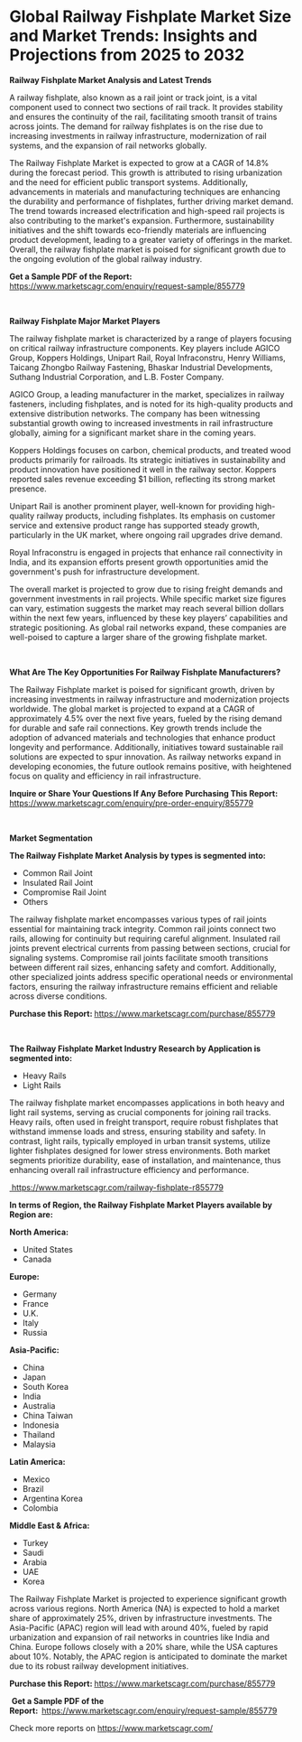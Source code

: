 <p><h1>Global Railway Fishplate Market Size and Market Trends: Insights and Projections from 2025 to 2032</h1></p><p><strong>Railway Fishplate Market Analysis and Latest Trends</strong></p>
<p><p>A railway fishplate, also known as a rail joint or track joint, is a vital component used to connect two sections of rail track. It provides stability and ensures the continuity of the rail, facilitating smooth transit of trains across joints. The demand for railway fishplates is on the rise due to increasing investments in railway infrastructure, modernization of rail systems, and the expansion of rail networks globally.</p><p>The Railway Fishplate Market is expected to grow at a CAGR of 14.8% during the forecast period. This growth is attributed to rising urbanization and the need for efficient public transport systems. Additionally, advancements in materials and manufacturing techniques are enhancing the durability and performance of fishplates, further driving market demand. The trend towards increased electrification and high-speed rail projects is also contributing to the market's expansion. Furthermore, sustainability initiatives and the shift towards eco-friendly materials are influencing product development, leading to a greater variety of offerings in the market. Overall, the railway fishplate market is poised for significant growth due to the ongoing evolution of the global railway industry.</p></p>
<p><strong>Get a Sample PDF of the Report:&nbsp;</strong> <a href="https://www.marketscagr.com/enquiry/request-sample/855779?utm_campaign=3546&utm_medium=2&utm_source=Github&utm_content=ia&utm_term=30032025&utm_id=railway-fishplate">https://www.marketscagr.com/enquiry/request-sample/855779</a></p>
<p>&nbsp;</p>
<p><strong>Railway Fishplate Major Market Players</strong></p>
<p><p>The railway fishplate market is characterized by a range of players focusing on critical railway infrastructure components. Key players include AGICO Group, Koppers Holdings, Unipart Rail, Royal Infraconstru, Henry Williams, Taicang Zhongbo Railway Fastening, Bhaskar Industrial Developments, Suthang Industrial Corporation, and L.B. Foster Company.</p><p>AGICO Group, a leading manufacturer in the market, specializes in railway fasteners, including fishplates, and is noted for its high-quality products and extensive distribution networks. The company has been witnessing substantial growth owing to increased investments in rail infrastructure globally, aiming for a significant market share in the coming years.</p><p>Koppers Holdings focuses on carbon, chemical products, and treated wood products primarily for railroads. Its strategic initiatives in sustainability and product innovation have positioned it well in the railway sector. Koppers reported sales revenue exceeding $1 billion, reflecting its strong market presence.</p><p>Unipart Rail is another prominent player, well-known for providing high-quality railway products, including fishplates. Its emphasis on customer service and extensive product range has supported steady growth, particularly in the UK market, where ongoing rail upgrades drive demand.</p><p>Royal Infraconstru is engaged in projects that enhance rail connectivity in India, and its expansion efforts present growth opportunities amid the government's push for infrastructure development. </p><p>The overall market is projected to grow due to rising freight demands and government investments in rail projects. While specific market size figures can vary, estimation suggests the market may reach several billion dollars within the next few years, influenced by these key players’ capabilities and strategic positioning. As global rail networks expand, these companies are well-poised to capture a larger share of the growing fishplate market.</p></p>
<p>&nbsp;</p>
<p><strong>What Are The Key Opportunities For Railway Fishplate Manufacturers?</strong></p>
<p><p>The Railway Fishplate market is poised for significant growth, driven by increasing investments in railway infrastructure and modernization projects worldwide. The global market is projected to expand at a CAGR of approximately 4.5% over the next five years, fueled by the rising demand for durable and safe rail connections. Key growth trends include the adoption of advanced materials and technologies that enhance product longevity and performance. Additionally, initiatives toward sustainable rail solutions are expected to spur innovation. As railway networks expand in developing economies, the future outlook remains positive, with heightened focus on quality and efficiency in rail infrastructure.</p></p>
<p><strong>Inquire or Share Your Questions If Any Before Purchasing This Report:</strong> <a href="https://www.marketscagr.com/enquiry/pre-order-enquiry/855779?utm_campaign=3546&utm_medium=2&utm_source=Github&utm_content=ia&utm_term=30032025&utm_id=railway-fishplate">https://www.marketscagr.com/enquiry/pre-order-enquiry/855779</a></p>
<p>&nbsp;</p>
<p><strong>Market Segmentation</strong></p>
<p><strong>The Railway Fishplate Market Analysis by types is segmented into:</strong></p>
<p><ul><li>Common Rail Joint</li><li>Insulated Rail Joint</li><li>Compromise Rail Joint</li><li>Others</li></ul></p>
<p><p>The railway fishplate market encompasses various types of rail joints essential for maintaining track integrity. Common rail joints connect two rails, allowing for continuity but requiring careful alignment. Insulated rail joints prevent electrical currents from passing between sections, crucial for signaling systems. Compromise rail joints facilitate smooth transitions between different rail sizes, enhancing safety and comfort. Additionally, other specialized joints address specific operational needs or environmental factors, ensuring the railway infrastructure remains efficient and reliable across diverse conditions.</p></p>
<p><strong>Purchase this Report:&nbsp;</strong><a href="https://www.marketscagr.com/purchase/855779?utm_campaign=3546&utm_medium=2&utm_source=Github&utm_content=ia&utm_term=30032025&utm_id=railway-fishplate">https://www.marketscagr.com/purchase/855779</a></p>
<p>&nbsp;</p>
<p><strong>The Railway Fishplate Market Industry Research by Application is segmented into:</strong></p>
<p><ul><li>Heavy Rails</li><li>Light Rails</li></ul></p>
<p><p>The railway fishplate market encompasses applications in both heavy and light rail systems, serving as crucial components for joining rail tracks. Heavy rails, often used in freight transport, require robust fishplates that withstand immense loads and stress, ensuring stability and safety. In contrast, light rails, typically employed in urban transit systems, utilize lighter fishplates designed for lower stress environments. Both market segments prioritize durability, ease of installation, and maintenance, thus enhancing overall rail infrastructure efficiency and performance.</p></p>
<p><a href="https://www.marketscagr.com/railway-fishplate-r855779?utm_campaign=3546&utm_medium=2&utm_source=Github&utm_content=ia&utm_term=30032025&utm_id=railway-fishplate">&nbsp;https://www.marketscagr.com/railway-fishplate-r855779</a></p>
<p><strong>In terms of Region, the Railway Fishplate Market Players available by Region are:</strong></p>
<p>
    <p> <strong> North America: </strong>
        <ul>
            <li>United States</li>
            <li>Canada</li>
        </ul>
        </p> 
    <p> <strong> Europe: </strong>
        <ul>
            <li>Germany</li>
            <li>France</li>
            <li>U.K.</li>
            <li>Italy</li>
            <li>Russia</li>
        </ul>
        </p> 
    <p> <strong> Asia-Pacific: </strong>
        <ul>
            <li>China</li>
            <li>Japan</li>
            <li>South Korea</li>
            <li>India</li>
            <li>Australia</li>
            <li>China Taiwan</li>
            <li>Indonesia</li>
            <li>Thailand</li>
            <li>Malaysia</li>
        </ul>
        </p> 
    <p> <strong> Latin America: </strong>
        <ul>
            <li>Mexico</li>
            <li>Brazil</li>
            <li>Argentina Korea</li>
            <li>Colombia</li>
        </ul>
        </p> 
    <p> <strong> Middle East & Africa: </strong>
        <ul>
            <li>Turkey</li>
            <li>Saudi</li>
            <li>Arabia</li>
            <li>UAE</li>
            <li>Korea</li>
        </ul>
    </p>
    </p>
<p><p>The Railway Fishplate Market is projected to experience significant growth across various regions. North America (NA) is expected to hold a market share of approximately 25%, driven by infrastructure investments. The Asia-Pacific (APAC) region will lead with around 40%, fueled by rapid urbanization and expansion of rail networks in countries like India and China. Europe follows closely with a 20% share, while the USA captures about 10%. Notably, the APAC region is anticipated to dominate the market due to its robust railway development initiatives.</p></p>
<p><strong>Purchase this Report: </strong><a href="https://www.marketscagr.com/purchase/855779?utm_campaign=3546&utm_medium=2&utm_source=Github&utm_content=ia&utm_term=30032025&utm_id=railway-fishplate">https://www.marketscagr.com/purchase/855779</a></p>
<p>&nbsp;<strong>Get a Sample PDF of the Report:&nbsp;&nbsp;</strong><a href="https://www.marketscagr.com/enquiry/request-sample/855779?utm_campaign=3546&utm_medium=2&utm_source=Github&utm_content=ia&utm_term=30032025&utm_id=railway-fishplate">https://www.marketscagr.com/enquiry/request-sample/855779</a></p>
<p><strong></strong></p>
<p>Check more reports on <a href="https://www.marketscagr.com/?utm_campaign=3546&utm_medium=2&utm_source=Github&utm_content=ia&utm_term=30032025&utm_id=railway-fishplate">https://www.marketscagr.com/</a></p>